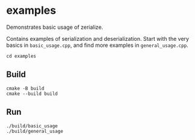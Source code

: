 # examples

Demonstrates basic usage of zerialize.

Contains examples of serialization and deserialization. Start with the very basics in `basic_usage.cpp`, and find more examples in `general_usage.cpp`.

    cd examples

## Build

    cmake -B build
    cmake --build build

## Run

    ./build/basic_usage
    ./build/general_usage
